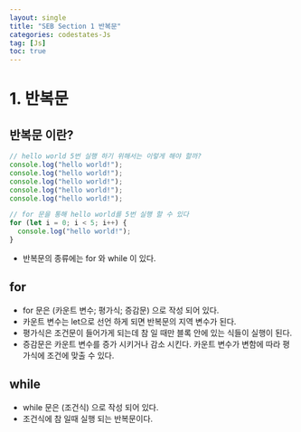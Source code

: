 ```yaml
---
layout: single
title: "SEB Section 1 반복문"
categories: codestates-Js
tag: [Js]
toc: true
---
```


# 1. 반복문

## 반복문 이란?

```javascript
// hello world 5번 실행 하기 위해서는 이렇게 해야 할까?
console.log("hello world!");
console.log("hello world!");
console.log("hello world!");
console.log("hello world!");
console.log("hello world!");

// for 문을 통해 hello world를 5번 실행 할 수 있다
for (let i = 0; i < 5; i++) {
  console.log("hello world!");
}
```

- 반복문의 종류에는 for 와 while 이 있다.

## for

- for 문은 (카운트 변수; 평가식; 증감문) 으로 작성 되어 있다.
- 카운트 변수는 let으로 선언 하게 되면 반복문의 지역 변수가 된다.
- 평가식은 조건문이 들어가게 되는데 참 일 때만 블록 안에 있는 식들이 실행이 된다.
- 증감문은 카운트 변수를 증가 시키거나 감소 시킨다. 카운트 변수가 변함에 따라 평가식에 조건에 맞출 수 있다.

## while

- while 문은 (조건식) 으로 작성 되어 있다.
- 조건식에 참 일때 실행 되는 반복문이다.
